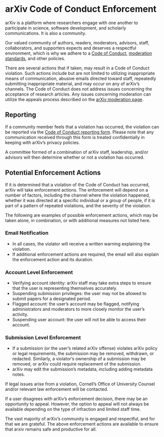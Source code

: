 # arXiv Code of Conduct Enforcement

arXiv is a platform where researchers engage with one another to participate in science, software development, and scholarly communications. It is also a community.

Our valued community of authors, readers, moderators, advisors, staff, collaborators, and supporters expects and deserves a respectful environment, which is why we adhere to a [Code of Conduct](code_of_conduct.md), [moderation standards](../../help/moderation/index.md), and other policies. 

There are several actions that if taken, may result in a Code of Conduct violation. Such actions include but are not limited to utilizing inappropriate means of communication, abusive emails directed toward staff, repeatedly submitting inappropriate material, and may occur on any of arXiv’s channels. The Code of Conduct does not address issues concerning the acceptance of research articles. Any issues concerning moderation can utilize the appeals process described on the [arXiv moderation page](../../help/moderation/index.md#appeal). 

## Reporting
If a community member feels that a violation has occurred, the violation can be reported via the [Code of Conduct reporting form](https://cornell.ca1.qualtrics.com/jfe/form/SV_6FgHTrYs5JT30wZ). Please note that any communication received through this form is treated confidentially in keeping with arXiv’s privacy policies. 

A committee formed of a combination of arXiv staff, leadership, and/or advisors will then determine whether or not a violation has occurred. 

## Potential Enforcement Actions

If it is determined that a violation of the Code of Conduct has occurred, arXiv will take enforcement actions. The enforcement will depend on a number of factors, including the channel where the violation happened, whether it was directed at a specific individual or a group of people, if it is part of a pattern of repeated violations, and the severity of the violation. 

The following are examples of possible enforcement actions, which may be taken alone, in combination, or with additional measures not listed here.

### Email Notification

* In all cases, the violator will receive a written warning explaining the violation.
* If additional enforcement actions are required, the email will also explain the enforcement action and its duration. 
    
### Account Level Enforcement

* Verifying account identity: arXiv staff may take extra steps to ensure that the user is representing themselves accurately.
* Suspending submission privileges: the user may not be allowed to submit papers for a designated period.
* Flagged account: the user’s account may be flagged, notifying administrators and moderators to more closely monitor the user’s activity.
* Suspending user account:  the user will not be able to access their account.

### Submission Level Enforcement

* If a submission (or the user’s related arXiv offense) violates arXiv policy or legal requirements, the submission may be removed, withdrawn, or redacted. Similarly, a violator’s ownership of a submission may be removed, or arXiv could require replacement of the submission. 
* arXiv may edit the submission’s metadata, including adding metadata notes.
  
If legal issues arise from a violation, Cornell’s Office of University Counsel and/or relevant law enforcement will be contacted.

If a user disagrees with arXiv’s enforcement decision, there may be an opportunity to appeal. However, the option to appeal will not always be available depending on the type of infraction and limited staff time.

The vast majority of arXiv’s community is engaged and respectful, and for that we are grateful. The above enforcement actions are available to ensure that arxiv remains safe and productive for all. 






